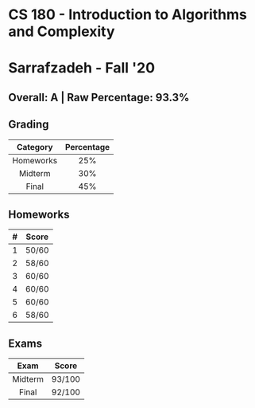 # CS 180 - Introduction to Algorithms and Complexity

# Sarrafzadeh - Fall '20

## Overall: A | Raw Percentage: 93.3%

## Grading

| Category | Percentage |
|:---:|:---:|
| Homeworks | 25% |
| Midterm | 30% |
| Final | 45% |

## Homeworks

| # | Score |
|:---:|:---:|
| 1 | 50/60 |
| 2 | 58/60 |
| 3 | 60/60 |
| 4 | 60/60 |
| 5 | 60/60 |
| 6 | 58/60 |

## Exams

| Exam | Score |
|:---:|:---:|
| Midterm | 93/100 |
| Final | 92/100 |
